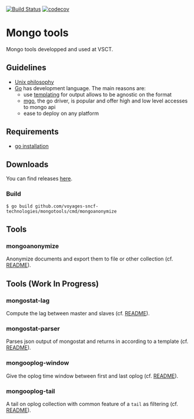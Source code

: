 [![Build Status](https://travis-ci.org/voyages-sncf-technologies/mongotools.svg?branch=ci%2Frefacto)](https://travis-ci.org/voyages-sncf-technologies/mongotools)
[![codecov](https://codecov.io/gh/voyages-sncf-technologies/mongotools/branch/master/graph/badge.svg)](https://codecov.io/gh/voyages-sncf-technologies/mongotools)

# Mongo tools

Mongo tools developped and used at VSCT.

## Guidelines

* [Unix philosophy](http://www.catb.org/esr/writings/taoup/html/ch01s06.html)
* [Go](http://golang.org/) has development language. The main reasons are: 
  * use [templating](http://golang.org/pkg/text/template/) for output allows to be agnostic on the format
  * [mgo](https://labix.org/mgo), the go driver, is popular and offer high and low level accesses to mongo api
  * ease to deploy on any platform

## Requirements

* [go installation](https://golang.org/doc/install)


## Downloads

You can find releases [here](https://github.com/voyages-sncf-technologies/mongotools/releases).


### Build 

    $ go build github.com/voyages-sncf-technologies/mongotools/cmd/mongoanonymize

## Tools

### mongoanonymize

Anonymize documents and export them to file or other collection (cf. [README](cmd/mongoanonymize/README.md)).

## Tools (Work In Progress)

### mongostat-lag

Compute the lag between master and slaves (cf. [README](cmd/mongostat-lag/README.md)).

### mongostat-parser

Parses json output of mongostat and returns in according to a template (cf. [README](cmd/mongostat-parser/README.md)).

### mongooplog-window

Give the oplog time window between first and last oplog (cf. [README](cmd/mongooplog-window/README.md)).

### mongooplog-tail

A tail on oplog collection with common feature of a `tail` as filtering (cf. [README](cmd/mongooplog-tail/README.md)).
